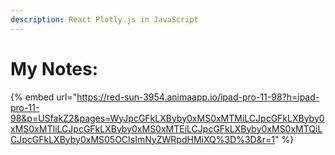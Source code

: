 ```yaml
---
description: React Plotly.js in JavaScript
---
```


# My Notes:

{% embed url="https://red-sun-3954.animaapp.io/ipad-pro-11-98?h=ipad-pro-11-98&p=USfakZ2&pages=WyJpcGFkLXByby0xMS0xMTMiLCJpcGFkLXByby0xMS0xMTIiLCJpcGFkLXByby0xMS0xMTEiLCJpcGFkLXByby0xMS0xMTQiLCJpcGFkLXByby0xMS05OCIsImNyZWRpdHMiXQ%3D%3D&r=1" %}
